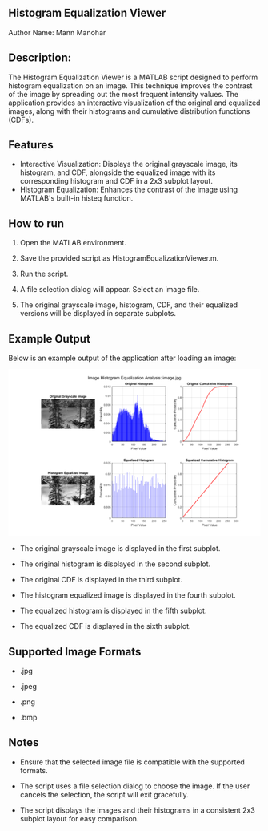 





## Histogram Equalization Viewer

Author Name: Mann Manohar



## Description: 



The Histogram Equalization Viewer is a MATLAB script designed to perform histogram equalization on an image. This technique improves the contrast of the image by spreading out the most frequent intensity values. The application provides an interactive visualization of the original and equalized images, along with their histograms and cumulative distribution functions (CDFs).



## Features

- Interactive Visualization: Displays the original grayscale image, its histogram, and CDF, alongside the equalized image with its corresponding histogram and CDF in a 2x3 subplot layout.
- Histogram Equalization: Enhances the contrast of the image using MATLAB's built-in histeq function.




## How to run

1. Open the MATLAB environment.

2. Save the provided script as HistogramEqualizationViewer.m.

3. Run the script.

4. A file selection dialog will appear. Select an image file.

5. The original grayscale image, histogram, CDF, and their equalized versions will be displayed in separate subplots.
    
## Example Output

Below is an example output of the application after loading an image:

![](https://github.com/MannManohar/Digital-Image-Processing-Labs/blob/main/histogram_equalization/html/histogram_01.png?raw=true)

- The original grayscale image is displayed in the first subplot.

- The original histogram is displayed in the second subplot.

- The original CDF is displayed in the third subplot.

- The histogram equalized image is displayed in the fourth subplot.

- The equalized histogram is displayed in the fifth subplot.

- The equalized CDF is displayed in the sixth subplot.


## Supported Image Formats

- .jpg

- .jpeg

- .png

- .bmp


## Notes

- Ensure that the selected image file is compatible with the supported formats.

- The script uses a file selection dialog to choose the image. If the user cancels the selection, the script will exit gracefully.

- The script displays the images and their histograms in a consistent 2x3 subplot layout for easy comparison.

